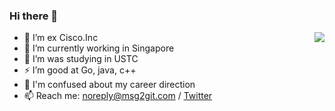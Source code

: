 ### Hi there 👋

<img align="right" src="https://github-readme-stats.vercel.app/api?username=zhangddjs&show_icons=true&icon_color=0366d6&text_color=24292e&bg_color=ffffff&hide_title=true" />

- 🔭 I’m ex Cisco.Inc
- 🌱 I’m currently working in Singapore
- 👯 I’m was studying in USTC
- ⚡ I’m good at Go, java, c++
- 🤔 I'm confused about my career direction
- 📫 Reach me: [noreply@msg2git.com](mailto:noreply@msg2git.com) / [Twitter](https://twitter.com/covfefe_zdd)

<!--
**zhangddjs/zhangddjs** is a ✨ _special_ ✨ repository because its `README.md` (this file) appears on your GitHub profile.

Here are some ideas to get you started:

- 🔭 I’m currently working on ...
- 🌱 I’m currently learning ...
- 👯 I’m looking to collaborate on ...
- 🤔 I’m looking for help with ...
- 💬 Ask me about ...
- 📫 How to reach me: ...
- 😄 Pronouns: ...
- ⚡ Fun fact: ...
-->
